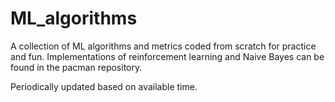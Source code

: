 # ML_algorithms

A collection of ML algorithms and metrics coded from scratch for practice and fun. Implementations of reinforcement learning and Naive Bayes can be found in the pacman repository.

Periodically updated based on available time. 
